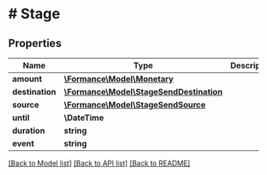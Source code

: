 # # Stage

## Properties

Name | Type | Description | Notes
------------ | ------------- | ------------- | -------------
**amount** | [**\Formance\Model\Monetary**](Monetary.md) |  | [optional]
**destination** | [**\Formance\Model\StageSendDestination**](StageSendDestination.md) |  | [optional]
**source** | [**\Formance\Model\StageSendSource**](StageSendSource.md) |  | [optional]
**until** | **\DateTime** |  | [optional]
**duration** | **string** |  | [optional]
**event** | **string** |  |

[[Back to Model list]](../../README.md#models) [[Back to API list]](../../README.md#endpoints) [[Back to README]](../../README.md)
